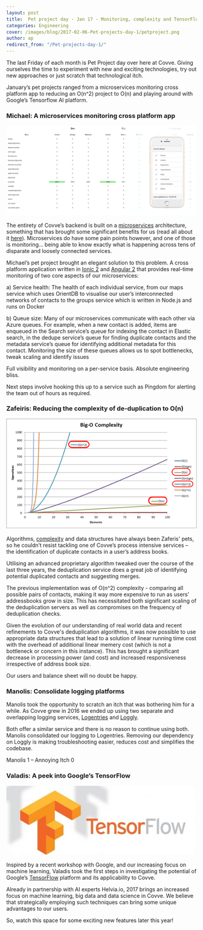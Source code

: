 ```yaml
---
layout: post
title:  Pet project day - Jan 17 - Monitoring, complexity and TensorFlow
categories: Engineering
cover: /images/blog/2017-02-06-Pet-projects-day-1/petproject.png
author: ap
redirect_from: "/Pet-projects-day-1/"
---
```

The last Friday of each month is Pet Project day over here at Covve. Giving ourselves the time to experiment with new and exciting technologies, try out new approaches or just scratch that technological itch.

January’s pet projects ranged from a microservices monitoring cross platform app to reducing an O(n^2) project to O(n) and playing around with Google’s Tensorflow AI platform.
<!--more-->

### Michael: A microservices monitoring cross platform app

![MSMonitoring](/images/blog/2017-02-06-Pet-projects-day-1/msmonitoring.png)

The entirety of Covve’s backend is built on a [microservices][microservices] architecture, something that has brought some significant benefits for us (read all about it [here][msblogpost]). Microservices do have some pain points however, and one of those is monitoring… being able to know exactly what is happening across tens of disparate and loosely connected services.

Michael’s pet project brought an elegant solution to this problem. A cross platform application written in [Ionic 2][ionic2] and [Angular 2][angular2] that provides real-time monitoring of two core aspects of our microservices:

a)	Service health: The health of each individual service, from our maps service which uses OrientDB to visualise our user’s interconnected networks of contacts to the groups service which is written in Node.js and runs on Docker

b)	Queue size: Many of our microservices communicate with each other via Azure queues. For example, when a new contact is added, items are enqueued in the Search service’s queue for indexing the contact in Elastic search, in the dedupe service’s queue for finding duplicate contacts and the metadata service’s queue for identifying additional metadata for this contact. Monitoring the size of these queues allows us to spot bottlenecks, tweak scaling and identify issues

Full visibility and monitoring on a per-service basis. Absolute engineering bliss.

Next steps involve hooking this up to a service such as Pingdom for alerting the team out of hours as required.

### Zafeiris: Reducing the complexity of de-duplication to O(n)

![Complexity](/images/blog/2017-02-06-Pet-projects-day-1/complex.png)

Algorithms, [complexity][complexity] and data structures have always been Zaferis' pets, so he couldn’t resist tackling one of Covve’s process intensive services – the identification of duplicate contacts in a user’s address books.

Utilising an advanced proprietary algorithm tweaked over the course of the last three years, the deduplication service does a great job of identifying potential duplicated contacts and suggesting merges.

The previous implementation was of O(n^2) complexity - comparing all possible pairs of contacts, making it way more expensive to run as users’ addressbooks grow in size. This has necessitated both significant scaling of the deduplication servers as well as compromises on the frequency of deduplication checks.

Given the evolution of our understanding of real world data and recent refinements to Covve's deduplication algorithms, it was now possible to use appropriate data structures that lead to a solution of linear running time cost with the overhead of additional linear memery cost (which is not a bottleneck or concern in this instance). This has brought a significant decrease in processing power (and cost) and increased responsiveness irrespective of address book size.

Our users and balance sheet will no doubt be happy.

### Manolis: Consolidate logging platforms

Manolis took the opportunity to scratch an itch that was bothering him for a while. As Covve grew in 2016 we ended up using two separate and overlapping logging services, [Logentries][logentries] and [Loggly][loggly]. 

Both offer a similar service and there is no reason to continue using both. Manolis consolidated our logging to Logentries. Removing our dependency on Loggly is making troubleshooting easier, reduces cost and simplifies the codebase.

Manolis 1 – Annoying Itch 0

### Valadis: A peek into Google’s TensorFlow

![Tensorflow](/images/blog/2017-02-06-Pet-projects-day-1/tensorflow.jpg)

Inspired by a recent workshop with Google, and our increasing focus on machine learning, Valadis took the first steps in investigating the potential of Google’s [TensorFlow][tensor] platform and its applicability to Covve.

Already in partnership with AI experts Helvia.io, 2017 brings an increased focus on machine learning, big data and data science in Covve. We believe that strategically employing such techniques can bring some unique advantages to our users.

So, watch this space for some exciting new features later this year!


[microservices]: http://www.martinfowler.com/articles/microservices.html
[msblogpost]: http://inside.covve.com/Why-I-love-Microservices-(a-PMs-perspective)
[ionic2]: http://ionic.io/2
[angular2]: https://angular.io/
[complexity]: https://en.wikipedia.org/wiki/Computational_complexity_theory
[logentries]: http://logentries.com
[loggly]: http://loggly.com
[tensor]: https://www.tensorflow.org